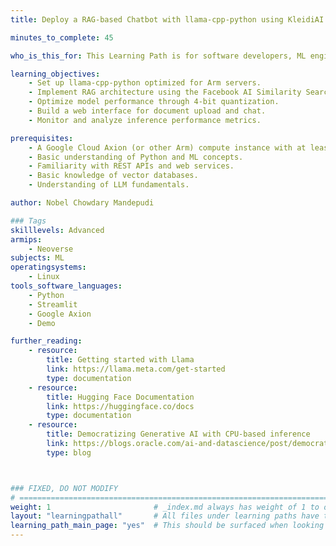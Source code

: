 ```yaml
---
title: Deploy a RAG-based Chatbot with llama-cpp-python using KleidiAI on Google Axion processors

minutes_to_complete: 45

who_is_this_for: This Learning Path is for software developers, ML engineers, and those looking to deploy production-ready LLM chatbots with Retrieval Augmented Generation (RAG) capabilities, knowledge base integration, and performance optimization for Arm Architecture.

learning_objectives:
    - Set up llama-cpp-python optimized for Arm servers.
    - Implement RAG architecture using the Facebook AI Similarity Search (FAISS) vector database.
    - Optimize model performance through 4-bit quantization.
    - Build a web interface for document upload and chat.
    - Monitor and analyze inference performance metrics.

prerequisites:
    - A Google Cloud Axion (or other Arm) compute instance with at least 16 cores, 8GB of RAM, and 32GB disk space.
    - Basic understanding of Python and ML concepts.
    - Familiarity with REST APIs and web services.
    - Basic knowledge of vector databases.
    - Understanding of LLM fundamentals.

author: Nobel Chowdary Mandepudi

### Tags
skilllevels: Advanced
armips:
    - Neoverse
subjects: ML
operatingsystems:
    - Linux
tools_software_languages:
    - Python
    - Streamlit
    - Google Axion
    - Demo

further_reading:
    - resource:
        title: Getting started with Llama
        link: https://llama.meta.com/get-started
        type: documentation
    - resource:
        title: Hugging Face Documentation
        link: https://huggingface.co/docs
        type: documentation
    - resource:
        title: Democratizing Generative AI with CPU-based inference 
        link: https://blogs.oracle.com/ai-and-datascience/post/democratizing-generative-ai-with-cpu-based-inference
        type: blog



### FIXED, DO NOT MODIFY
# ================================================================================
weight: 1                       # _index.md always has weight of 1 to order correctly
layout: "learningpathall"       # All files under learning paths have this same wrapper
learning_path_main_page: "yes"  # This should be surfaced when looking for related content. Only set for _index.md of learning path content.
---
```

